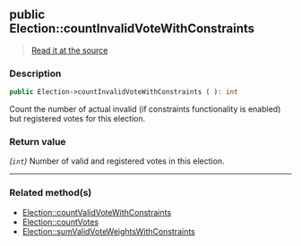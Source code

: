 ## public Election::countInvalidVoteWithConstraints

> [Read it at the source](https://github.com/julien-boudry/Condorcet/blob/master/src/ElectionProcess/VotesProcess.php#L56)

### Description    

```php
public Election->countInvalidVoteWithConstraints ( ): int
```

Count the number of actual invalid (if constraints functionality is enabled) but registered votes for this election.
    

### Return value   

*(`int`)* Number of valid and registered votes in this election.


---------------------------------------

### Related method(s)      

* [Election::countValidVoteWithConstraints](/Docs/ApiReferences/Election%20Class/Election--countValidVoteWithConstraints.md)    
* [Election::countVotes](/Docs/ApiReferences/Election%20Class/Election--countVotes.md)    
* [Election::sumValidVoteWeightsWithConstraints](/Docs/ApiReferences/Election%20Class/Election--sumValidVoteWeightsWithConstraints.md)    
